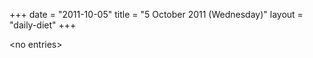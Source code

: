 +++
date = "2011-10-05"
title = "5 October 2011 (Wednesday)"
layout = "daily-diet"
+++

<p>&lt;no entries&gt;</p>
